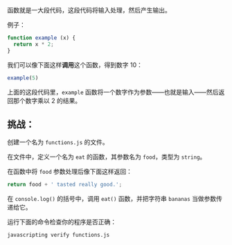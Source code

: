 函数就是一大段代码，这段代码将输入处理，然后产生输出。

例子：

```js
function example (x) {
  return x * 2;
}
```

我们可以像下面这样**调用**这个函数，得到数字 10：

```js
example(5)
```

上面的这段代码里，`example` 函数将一个数字作为参数——也就是输入——然后返回那个数字乘以 2 的结果。

## 挑战：

创建一个名为 `functions.js` 的文件。

在文件中，定义一个名为 `eat` 的函数，其参数名为 `food`，类型为 `string`。

在函数中将 `food` 参数处理后像下面这样返回：

```js
return food + ' tasted really good.';
```

在 `console.log()` 的括号中，调用 `eat()` 函数，并把字符串 `bananas` 当做参数传递给它。

运行下面的命令检查你的程序是否正确：

```bash
javascripting verify functions.js
```
